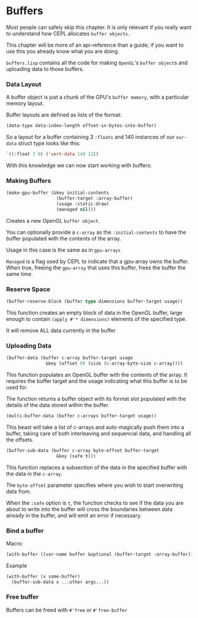 # Buffers

Most people can safely skip this chapter. It is only relevant if you really want to understand how CEPL allocates `buffer objects`.

This chapter will be more of an api-reference than a guide; if you want to use this you already know what you are doing.

`buffers.lisp` contains all the code for making `OpenGL`'s `buffer object`s and uploading data to those buffers.


### Data Layout

A buffer object is just a chunk of the GPU's `buffer memory`, with a particular memory layout.

Buffer layouts are defined as lists of the format:
```lisp
(data-type data-index-length offset-in-bytes-into-buffer)
```

So a layout for a buffer containing 3 `:floats` and 140 instances of our `our-data` struct type looks like this:
```lisp
`((:float 3 0) ('vert-data 140 12))
```

With this knowledge we can now start working with buffers:

### Making Buffers
```lisp
(make-gpu-buffer (&key initial-contents
                   (buffer-target :array-buffer)
                   (usage :static-draw)
                   (managed nil)))
```
Creates a new OpenGL `buffer object`.

You can optionally provide a `c-array` as the `:initial-contents` to have the buffer populated with the contents of the array.

Usage in this case is the same as in `gpu-arrays`

`Managed` is a flag used by CEPL to indicate that a gpu-array owns the buffer. When true, freeing the `gpu-array` that uses this buffer, frees the buffer the same time.

### Reserve Space
```lisp
(buffer-reserve-block (buffer type dimensions buffer-target usage))
```
This function creates an empty block of data in the OpenGL buffer, large enough to contain `(apply #'* dimensions)` elements of the specified type.

It will remove ALL data currently in the buffer

### Uploading Data
```lisp
(buffer-data (buffer c-array buffer-target usage
               &key (offset 0) (size (c-array-byte-size c-array))))
```
This function populates an OpenGL buffer with the contents of the array. It requires the buffer target and the usage indicating what this buffer is to be used for.

The function returns a buffer object with its format slot populated with the details of the data stored within the buffer.
```lisp
(multi-buffer-data (buffer c-arrays buffer-target usage))
```
This beast will take a list of c-arrays and auto-magically push them into a buffer, taking care of both interleaving and sequencial data, and handling all the offsets.
```lisp
(buffer-sub-data (buffer c-array byte-offset buffer-target
                   &key (safe t)))
```
This function replaces a subsection of the data in the specified buffer with the data in the `c-array`.

The `byte-offset` parameter specifies where you wish to start overwriting data from.

When the `:safe` option is `t`, the function checks to see if the data you are about to write into the buffer will cross the boundaries between data already in the buffer, and will emit an error if necessary.

### Bind a buffer
Macro:
```lisp
(with-buffer ((var-name buffer &optional (buffer-target :array-buffer)) &body body))
```
Example
```lisp
(with-buffer (x some-buffer)
  (buffer-sub-data x ...other args...))
```
### Free buffer

Buffers can be freed with `#'free` or `#'free-buffer`
